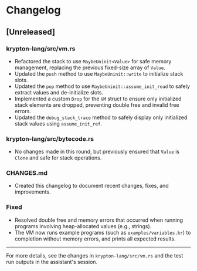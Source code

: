 # Changelog

## [Unreleased]

### krypton-lang/src/vm.rs
- Refactored the stack to use `MaybeUninit<Value>` for safe memory management, replacing the previous fixed-size array of `Value`.
- Updated the `push` method to use `MaybeUninit::write` to initialize stack slots.
- Updated the `pop` method to use `MaybeUninit::assume_init_read` to safely extract values and de-initialize slots.
- Implemented a custom `Drop` for the `VM` struct to ensure only initialized stack elements are dropped, preventing double free and invalid free errors.
- Updated the `debug_stack_trace` method to safely display only initialized stack values using `assume_init_ref`.

### krypton-lang/src/bytecode.rs
- No changes made in this round, but previously ensured that `Value` is `Clone` and safe for stack operations.

### CHANGES.md
- Created this changelog to document recent changes, fixes, and improvements.

### Fixed
- Resolved double free and memory errors that occurred when running programs involving heap-allocated values (e.g., strings).
- The VM now runs example programs (such as `examples/variables.kr`) to completion without memory errors, and prints all expected results.

---

For more details, see the changes in `krypton-lang/src/vm.rs` and the test run outputs in the assistant's session. 